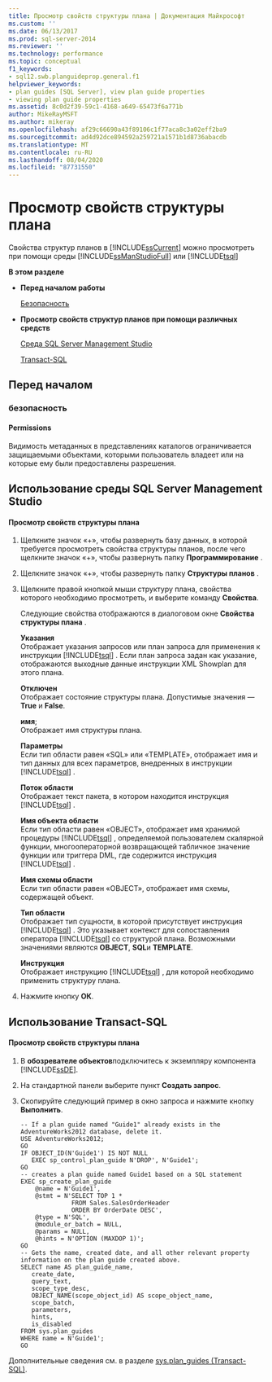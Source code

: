 ```yaml
---
title: Просмотр свойств структуры плана | Документация Майкрософт
ms.custom: ''
ms.date: 06/13/2017
ms.prod: sql-server-2014
ms.reviewer: ''
ms.technology: performance
ms.topic: conceptual
f1_keywords:
- sql12.swb.planguideprop.general.f1
helpviewer_keywords:
- plan guides [SQL Server], view plan guide properties
- viewing plan guide properties
ms.assetid: 8c0d2f39-59c1-4168-a649-65473f6a771b
author: MikeRayMSFT
ms.author: mikeray
ms.openlocfilehash: af29c66690a43f89106c1f77aca8c3a02eff2ba9
ms.sourcegitcommit: ad4d92dce894592a259721a1571b1d8736abacdb
ms.translationtype: MT
ms.contentlocale: ru-RU
ms.lasthandoff: 08/04/2020
ms.locfileid: "87731550"
---
```

# <a name="view-plan-guide-properties"></a>Просмотр свойств структуры плана
  Свойства структур планов в [!INCLUDE[ssCurrent](../../includes/sscurrent-md.md)] можно просмотреть при помощи среды [!INCLUDE[ssManStudioFull](../../includes/ssmanstudiofull-md.md)] или [!INCLUDE[tsql](../../includes/tsql-md.md)]  
  
 **В этом разделе**  
  
-   **Перед началом работы**  
  
     [Безопасность](#Security)  
  
-   **Просмотр свойств структур планов при помощи различных средств**  
  
     [Среда SQL Server Management Studio](#SSMSProcedure)  
  
     [Transact-SQL](#TsqlProcedure)  
  
##  <a name="before-you-begin"></a><a name="BeforeYouBegin"></a> Перед началом  
  
###  <a name="security"></a><a name="Security"></a> безопасность  
  
####  <a name="permissions"></a><a name="Permissions"></a> Permissions  
 Видимость метаданных в представлениях каталогов ограничивается защищаемыми объектами, которыми пользователь владеет или на которые ему были предоставлены разрешения.  
  
##  <a name="using-sql-server-management-studio"></a><a name="SSMSProcedure"></a> Использование среды SQL Server Management Studio  
  
#### <a name="to-view-the-properties-of-a-plan-guide"></a>Просмотр свойств структуры плана  
  
1.  Щелкните значок «+», чтобы развернуть базу данных, в которой требуется просмотреть свойства структуры планов, после чего щелкните значок «+», чтобы развернуть папку **Программирование** .  
  
2.  Щелкните значок «+», чтобы развернуть папку **Структуры планов** .  
  
3.  Щелкните правой кнопкой мыши структуру плана, свойства которого необходимо просмотреть, и выберите команду **Свойства**.  
  
     Следующие свойства отображаются в диалоговом окне **Свойства структуры плана** .  
  
     **Указания**  
     Отображает указания запросов или план запроса для применения к инструкции [!INCLUDE[tsql](../../includes/tsql-md.md)] . Если план запроса задан как указание, отображаются выходные данные инструкции XML Showplan для этого плана.  
  
     **Отключен**  
     Отображает состояние структуры плана. Допустимые значения — **True** и **False**.  
  
     **имя**;  
     Отображает имя структуры плана.  
  
     **Параметры**  
     Если тип области равен «SQL» или «TEMPLATE», отображает имя и тип данных для всех параметров, внедренных в инструкции [!INCLUDE[tsql](../../includes/tsql-md.md)] .  
  
     **Поток области**  
     Отображает текст пакета, в котором находится инструкция [!INCLUDE[tsql](../../includes/tsql-md.md)] .  
  
     **Имя объекта области**  
     Если тип области равен «OBJECT», отображает имя хранимой процедуры [!INCLUDE[tsql](../../includes/tsql-md.md)] , определяемой пользователем скалярной функции, многооператорной возвращающей табличное значение функции или триггера DML, где содержится инструкция [!INCLUDE[tsql](../../includes/tsql-md.md)] .  
  
     **Имя схемы области**  
     Если тип области равен «OBJECT», отображает имя схемы, содержащей объект.  
  
     **Тип области**  
     Отображает тип сущности, в которой присутствует инструкция [!INCLUDE[tsql](../../includes/tsql-md.md)] . Это указывает контекст для сопоставления оператора [!INCLUDE[tsql](../../includes/tsql-md.md)] со структурой плана. Возможными значениями являются **OBJECT**, **SQL**и **TEMPLATE**.  
  
     **Инструкция**  
     Отображает инструкцию [!INCLUDE[tsql](../../includes/tsql-md.md)] , для которой необходимо применить структуру плана.  
  
4.  Нажмите кнопку **ОК**.  
  
##  <a name="using-transact-sql"></a><a name="TsqlProcedure"></a> Использование Transact-SQL  
  
#### <a name="to-view-the-properties-of-a-plan-guide"></a>Просмотр свойств структуры плана  
  
1.  В **обозревателе объектов**подключитесь к экземпляру компонента [!INCLUDE[ssDE](../../includes/ssde-md.md)].  
  
2.  На стандартной панели выберите пункт **Создать запрос**.  
  
3.  Скопируйте следующий пример в окно запроса и нажмите кнопку **Выполнить**.  
  
    ```  
    -- If a plan guide named "Guide1" already exists in the AdventureWorks2012 database, delete it.  
    USE AdventureWorks2012;  
    GO  
    IF OBJECT_ID(N'Guide1') IS NOT NULL  
       EXEC sp_control_plan_guide N'DROP', N'Guide1';  
    GO  
    -- creates a plan guide named Guide1 based on a SQL statement  
    EXEC sp_create_plan_guide   
        @name = N'Guide1',   
        @stmt = N'SELECT TOP 1 *   
                  FROM Sales.SalesOrderHeader   
                  ORDER BY OrderDate DESC',   
        @type = N'SQL',  
        @module_or_batch = NULL,   
        @params = NULL,   
        @hints = N'OPTION (MAXDOP 1)';  
    GO  
    -- Gets the name, created date, and all other relevant property information on the plan guide created above.   
    SELECT name AS plan_guide_name,  
       create_date,  
       query_text,  
       scope_type_desc,  
       OBJECT_NAME(scope_object_id) AS scope_object_name,  
       scope_batch,  
       parameters,  
       hints,  
       is_disabled  
    FROM sys.plan_guides  
    WHERE name = N'Guide1';  
    GO  
    ```  
  
 Дополнительные сведения см. в разделе [sys.plan_guides (Transact-SQL)](/sql/relational-databases/system-catalog-views/sys-plan-guides-transact-sql).  
  
  
